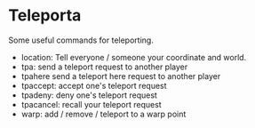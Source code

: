 # Teleporta
Some useful commands for teleporting.

- location: Tell everyone / someone your coordinate and world.
- tpa: send a teleport request to another player
- tpahere send a teleport here request to another player
- tpaccept: accept one's teleport request
- tpadeny: deny one's teleport request
- tpacancel: recall your teleport request
- warp: add / remove / teleport to a warp point
